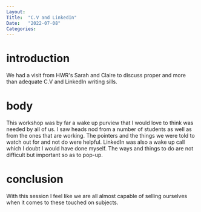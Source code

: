 ```yaml
---
Layout:
Title:  "C.V and LinkedIn"
Date:   "2022-07-08"
Categories:
---
```

# introduction
We had a visit from HWR's Sarah and Claire to discuss proper and more than adequate C.V and LinkedIn
 writing sills.


# body
This workshop was by far a wake up purview that I would love to think was needed by all of us. I saw
 heads nod from a number of students as well as from the ones that are working. The pointers and the 
 things we were told to watch out for and not do were helpful. LinkedIn was also a wake up call which I 
 doubt I would have done myself. The ways and things to do are not difficult but important so as to pop-up.



# conclusion
With this session I feel like we are all almost capable of selling ourselves when it comes to these touched 
on subjects.
